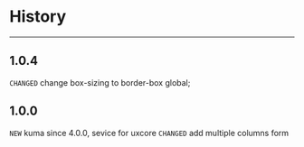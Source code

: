 # History

---
## 1.0.4
`CHANGED` change box-sizing to border-box global;

## 1.0.0

`NEW` kuma since 4.0.0, sevice for uxcore
`CHANGED` add multiple columns form

